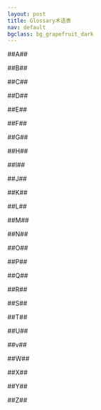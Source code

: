 ```yaml
---
layout: post
title: Glossary术语表
nav: default
bgclass: bg_grapefruit_dark
---
```



##A##

##B##

##C##

##D##

##E##

##F##

##G##

##H##

##I##

##J##

##K##

##L##

##M##

##N##

##O##

##P##

##Q##

##R##

##S##

##T##

##U##

##v##

##W##

##X##

##Y##

##Z## 
